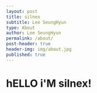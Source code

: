 ```yaml
---
layout: post
title: silnex
subtitle: Lee SeungHyun
type: About
author: Lee SeungHyun
permalink: /about/
post-header: true
header-img: img/about.jpg
published: true
---
```


# hELLO i'M silnex!